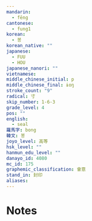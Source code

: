 ```yaml
---
mandarin:
  - fēng
cantonese:
  - fung1
korean:
  - 봉
korean_native: ""
japanese:
  - FUU
  - HOU
japanese_nanori: ""
vietnamese:
middle_chinese_initial: p
middle_chinese_final: ɨoŋ
stroke_count: "9"
radical: 寸
skip_number: 1-6-3
grade_level: 4
pos: ""
english:
  - seal
羅馬字: bong
韓文: 봉
joyo_level: 高等
hsk_level: ""
hanmun_edu_level: ""
danayo_id: 4080
mc_id: 175
graphemic_classification: 會意
stand_in: 封印
aliases:
---
```


# Notes
